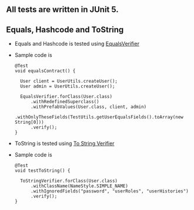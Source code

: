 
## All tests are written in JUnit 5.

## Equals, Hashcode and ToString

- Equals and Hashcode is tested using [EqualsVerifier](https://github.com/jqno/equalsverifier)
- Sample code is

    ```
  @Test
  void equalsContract() {

      User client = UserUtils.createUser();
      User admin = UserUtils.createUser();

      EqualsVerifier.forClass(User.class)
          .withRedefinedSuperclass()
          .withPrefabValues(User.class, client, admin)
          .withOnlyTheseFields(TestUtils.getUserEqualsFields().toArray(new String[0]))
          .verify();
  }
    ```

- ToString is tested using [To String Verifier](https://github.com/jparams/to-string-verifier)
- Sample code is

    ```
  @Test
  void testToString() {

      ToStringVerifier.forClass(User.class)
          .withClassName(NameStyle.SIMPLE_NAME)
          .withIgnoredFields("password", "userRoles", "userHistories")
          .verify();
  }
    ```
